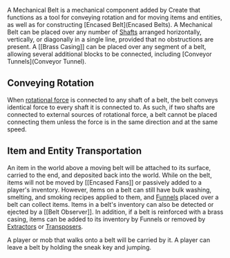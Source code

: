 A Mechanical Belt is a mechanical component added by Create that functions as a tool for conveying rotation and for moving items and entities, as well as for constructing [Encased Belt](Encased Belts). A Mechanical Belt can be placed over any number of [Shafts](Shaft) arranged horizontally, vertically, or diagonally in a single line, provided that no obstructions are present. A [[Brass Casing]] can be placed over any segment of a belt, allowing several additional blocks to be connected, including [Conveyor Tunnels](Conveyor Tunnel).

## Conveying Rotation

When [rotational force](The-Basics-of-Rotation-in-Create) is connected to any shaft of a belt, the belt conveys identical force to every shaft it is connected to. As such, if two shafts are connected to external sources of rotational force, a belt cannot be placed connecting them unless the force is in the same direction and at the same speed.

## Item and Entity Transportation

An item in the world above a moving belt will be attached to its surface, carried to the end, and deposited back into the world. While on the belt, items will not be moved by [[Encased Fans]] or passively added to a player's inventory. However, items on a belt can still have bulk washing, smelting, and smoking recipes applied to them, and [Funnels](Funnel) placed over a belt can collect items. Items in a belt's inventory can also be detected or ejected by a [[Belt Observer]]. In addition, if a belt is reinforced with a brass casing, items can be added to its inventory by Funnels or removed by [Extractors](Extractor) or [Transposers](Transposer).

A player or mob that walks onto a belt will be carried by it. A player can leave a belt by holding the sneak key and jumping.